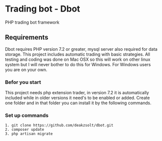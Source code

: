 # Trading bot - Dbot
PHP trading bot framework

## Requirements
Dbot requires PHP version 7.2 or greater, mysql server also required for data storage. 
This project includes automatic trading with basic strategies. All testing and coding was done on Mac OSX so this will work on other linux system but I will
never bother to do this for Windows. For Windows users you are on your own.

### Befor you start
This project needs php extension trader, in version 7.2 it is automatically included while in older versions it need's to be enabled or added.
Create one folder and in that folder you can install it by the following commands.

### Set up commands
```
1. git clone https://github.com/deakzsolt/dbot.git
2. composer update
3. php artisan migrate
``` 